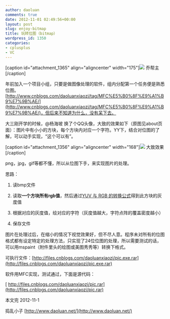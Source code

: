 ```yaml
---
author: daoluan
comments: true
date: 2012-11-01 02:49:56+00:00
layout: post
slug: enjoy-bitmap
title: 玩转位图（bitmap）
wordpress_id: 1350
categories:
- cplusplus
- VC
---
```


[caption id="attachment_1365" align="aligncenter" width="175"][![](http://daoluan.net/blog/wp-content/uploads/2012/11/enjoy_bitmap_jobs.jpg)](http://daoluan.net/blog/enjoy-bitmap/enjoy_bitmap_jobs/) 乔帮主[/caption]

年前加入一个项目小组，只要是做图像处理的软件，组内分配第一个任务便是熟悉位图。[http://www.cnblogs.com/daoluanxiaozi/tag/MFC%E5%B0%8F%E9%A1%B9%E7%9B%AE/](http://www.cnblogs.com/daoluanxiaozi/tag/MFC%E5%B0%8F%E9%A1%B9%E7%9B%AE/)，但后来不知道为什么，没有呆下去。

大三刚开学的时候，@杨海坡 换了个QQ头像，大致的效果如下（原图见about页面）：图片中有小小的方块，每个方块内对应一个字符。YY下，结合对位图的了解，可以动手实现，“这个可以有”。

<!-- more -->

[caption id="attachment_1356" align="aligncenter" width="168"][![](http://daoluan.net/blog/wp-content/uploads/2012/11/enjoy_bitmap_sample.jpg)](http://daoluan.net/blog/enjoy-bitma/enjoy_bitmap_sample/) 大致效果[/caption]

png，jpg，gif等都不懂，所以从位图下手，来实现图片的处理。

思路：



	
  1. 读bmp文件

	
  2. 读取**一个方块所有rgb值**，然后通过[YUV 与 RGB 的转换公式](http://zh.wikipedia.org/wiki/YUV)得到此方块的灰度值

	
  3. 根据对应的灰度值，绘对应的字符（灰度值越大，字符点阵的覆盖密度越小）

	
  4. 保存文件


图片在处理过后，在缩小的情况下视觉效果好，但不尽人意。程序未对所有的位图格式都有设定特定的处理方法，只实现了24位位图的处理，所以需要测试的话，可以用mspaint（附件里头的绘图或美图秀秀等）转换下格式。

可执行文件：[http://files.cnblogs.com/daoluanxiaozi/pic.exe.rar](http://files.cnblogs.com/daoluanxiaozi/pic.exe.rar)

软件用MFC实现，测试通过，下面是源代码：

[ http://files.cnblogs.com/daoluanxiaozi/pic.rar](http://files.cnblogs.com/daoluanxiaozi/pic.rar)

本文完 2012-11-1

捣乱小子 [http://www.daoluan.net/](http://www.daoluan.net/)
